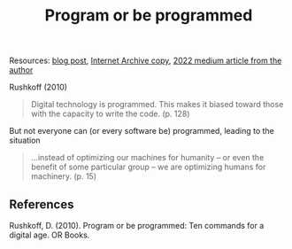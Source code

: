 ﻿---
backlinks:
- title: Teaching Digital Technologies
  url: /sense/Teaching/Digital_Technologies/teaching-digital-technologies.html
tags: teaching, programming, software
title: Program or be programmed
type: note
---
Resources: [blog post](https://djon.es/blog/2011/01/06/a-command-for-organisations-program-or-be-programmed/), [Internet Archive copy](https://archive.org/details/program_or_be_programmed/page/n5/mode/2up), [2022 medium article from the author](https://rushkoff.medium.com/program-or-be-programmed-633fb8f045f3)

Rushkoff (2010)

> Digital technology is programmed. This makes it biased toward those with the capacity to write the code. (p. 128)

But not everyone can (or every software be) programmed, leading to the situation

> …instead of optimizing our machines for humanity – or even the benefit of some particular group – we are optimizing humans for machinery. (p. 15)

## References

Rushkoff, D. (2010). Program or be programmed: Ten commands for a digital age. OR Books.
